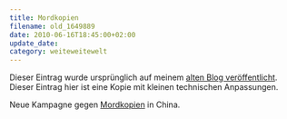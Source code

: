 ```yaml
---
title: Mordkopien
filename: old_1649889
date: 2010-06-16T18:45:00+02:00
update_date:
category: weiteweitewelt
---
```

Dieser Eintrag wurde ursprünglich auf meinem [alten Blog veröffentlicht](https://stu.blogger.de/stories/1649889/). Dieser Eintrag hier ist eine Kopie mit kleinen technischen Anpassungen.

Neue Kampagne gegen [Mordkopien](http://www.gulli.com/news/raubkopien-t-ten-musiker-2010-06-16) in China.
